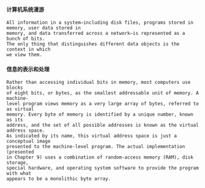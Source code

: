 #### 计算机系统漫游
    All information in a system—including disk files, programs stored in memory, user data stored in
    memory, and data transferred across a network—is represented as a bunch of bits.
    The only thing that distinguishes different data objects is the context in which
    we view them. 
#### 信息的表示和处理
    Rather than accessing individual bits in memory, most computers use blocks
    of eight bits, or bytes, as the smallest addressable unit of memory. A machine-
    level program views memory as a very large array of bytes, referred to as virtual
    memory. Every byte of memory is identified by a unique number, known as its
    address, and the set of all possible addresses is known as the virtual address space.
    As indicated by its name, this virtual address space is just a conceptual image
    presented to the machine-level program. The actual implementation (presented
    in Chapter 9) uses a combination of random-access memory (RAM), disk storage,
    special hardware, and operating system software to provide the program with what
    appears to be a monolithic byte array.

